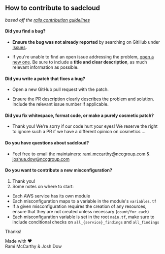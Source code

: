## How to contribute to sadcloud

*based off the [rails contribution guidelines](https://github.com/rails/rails/blob/master/CONTRIBUTING.md)*

#### **Did you find a bug?**

* **Ensure the bug was not already reported** by searching on GitHub under [Issues](https://github.com/nccgroup/sadcloud/issues).

* If you're unable to find an open issue addressing the problem, [open a new one](https://github.com/nccgroup/sadcloud/issues/new). Be sure to include a **title and clear description**, as much relevant information as possible.

#### **Did you write a patch that fixes a bug?**

* Open a new GitHub pull request with the patch.

* Ensure the PR description clearly describes the problem and solution. Include the relevant issue number if applicable.

#### **Did you fix whitespace, format code, or make a purely cosmetic patch?**

* Thank you! We're sorry if our code hurt your eyes! We reserve the right to ignore such a PR if we have a different opinion on cosmetics ...

#### **Do you have questions about sadcloud?**

* Feel free to email the maintainers: rami.mccarthy@nccgroup.com & joshua.dow@nccgroup.com

#### **Do you want to contribute a new misconfiguration?**

1. Thank you!
2. Some notes on where to start:
- Each AWS service has its own module
- Each misconfiguration maps to a variable in the module's `variables.tf`
- If a given misconfiguration requires the creation of any resources, ensure that they are not created unless necessary (`count`/`for_each`)
- Each misconfiguration variable is set in the root `main.tf`, make sure to include conditional checks on `all_{service}_findings` and `all_findings`


Thanks!

Made with :heart:  
Rami McCarthy & Josh Dow
